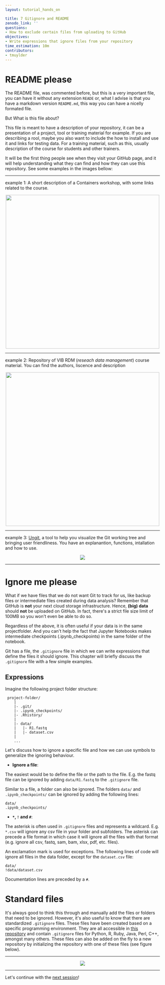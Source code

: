 ```yaml
---
layout: tutorial_hands_on

title: 7 Gitignore and README
zenodo_link: ''
questions:
- How to exclude certain files from uploading to GitHub
objectives:
- Write expressions that ignore files from your repository
time_estimation: 10m
contributors:
- tmuylder
---
```


# README please

The README file, was commented before, but this is a very important file, you can have it without any extension `READE` or, what I advise is that you have a markdown version `README.md`, this way you can have a nicelly formated file.

But What is this file about?

This file is meant to have a description of your repository, it can be a presentation of a project, tool or training material for example. If you are describing a rool, maybe you also want to include the how to install and use it and links for testing data. For a training material, such as this, usually description of the course for students and other trainers.

It will be the first thing people see when they visit your GitHub page, and it will help understanding what they can find and how they can use this repository. See some examples in the images bellow:

--- 
example 1: 
A short description of a Containers workshop, with some links related to the course.
<center><img src="../../images/images_tutorial/readme_example1.png" width=500 /></center>

---
example 2: 
Repository of VIB RDM (_reseach data management_) course material.
You can find the authors, liscence and description
<center><img src="../../images/images_tutorial/readme_example2.png" width=500 /></center>

---
example 3:
[Ungit](https://github.com/FredrikNoren/ungit), a tool to help you visualize the Git working tree and bringing user friendliness.
You have an explanantion, functions, intallation and how to use.
<center><img src="../../images/images_tutorial/readme_example3.png" /></center>

---

# Ignore me please

What if we have files that we do not want Git to track for us, like backup files or intermediate files created during data analysis? Remember that GitHub is **not** your next cloud storage infrastructure. Hence, **(big) data** should **not** be uploaded on GitHub. In fact, there's a strict file size limit of 100MB so you won't even be able to do so. 

Regardless of the above, it is often useful if your data is in the same projectfolder. And you can't help the fact that Jupyter Notebooks makes intermediate checkpoints (.ipynb_checkpoints) in the same folder of the notebook. 

Git has a file, the `.gitignore` file in which we can write expressions that define the files it should ignore. This chapter will briefly discuss the `.gitignore` file with a few simple examples. 

## Expressions
Imagine the following project folder structure:

```
 project-folder/
    |
    |- .git/
    |- .ipynb_checkpoints/
    |- .Rhistory/
    |
    |- data/
    |   |- R1.fastq
    |   |- dataset.csv
    |
    ...
```

Let's discuss how to ignore a specific file and how we can use symbols to generalize the ignoring behaviour.     

- **Ignore a file**:

The easiest would be to define the file or the path to the file. E.g. the fastq file can be ignored by adding `data/R1.fastq` to the `.gitignore` file. 

Similar to a file, a folder can also be ignored. The folders `data/` and `.ipynb_checkpoints/` can be ignored by adding the following lines:
```
data/
.ipynb_checkpoints/
``` 

- **`*`, `!` and `#`**:

The asterisk is often used in `.gitignore` files and represents a wildcard. E.g. `*.csv` will ignore any csv file in your folder and subfolders. The asterisk can precede a file format in which case it will ignore all the files with that format (e.g. ignore all csv, fastq, sam, bam, xlsx, pdf, etc. files). 

An exclamation mark is used for exceptions. The following lines of code will ignore all files in the data folder, except for the `dataset.csv` file:
```
data/
!data/dataset.csv
```

Documentation lines are preceded by a `#`. 

# Standard files

It's always good to think this through and manually add the files or folders that need to be ignored. However, it's also useful to know that there are standardized `.gitignore` files. These files have been created based on a specific programming environment. They are all accessible in [this repository](https://github.com/github/gitignore) and contain `.gitignore` files for Python, R, Ruby, Java, Perl, C++, amongst many others. These files can also be added on the fly to a new repository by initializing the repository with one of these files (see figure below). 

--- 

<center><img src="../../images/images_tutorial/gitignore.PNG" /></center>

---

Let's continue with the [next session](https://liascript.github.io/course/?https://raw.githubusercontent.com/vibbits/introduction-github/master/tutorials/7_collaborating_GitHub/tutorial.md#1)!
